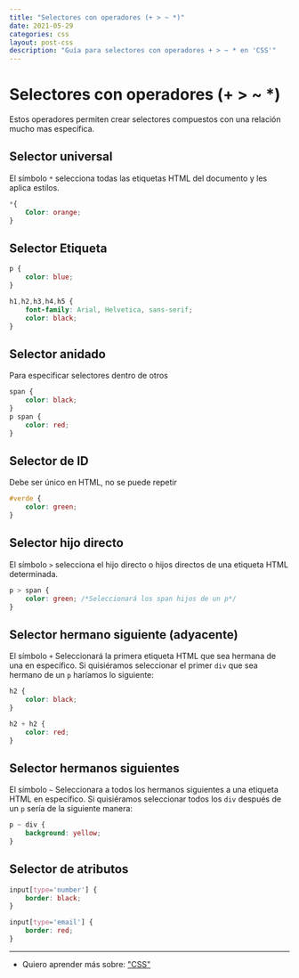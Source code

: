 ```yaml
---
title: "Selectores con operadores (+ > ~ *)"
date: 2021-05-29
categories: css
layout: post-css
description: "Guía para selectores con operadores + > ~ * en 'CSS'"
---
```


# Selectores con operadores (+ > ~ *)

Estos operadores permiten crear selectores compuestos con una relación mucho mas específica.

## Selector universal

El símbolo `*` selecciona todas las etiquetas HTML del documento y les aplica estilos.

````css
*{
	Color: orange;
}
````

## Selector Etiqueta

````css
p {
	color: blue;
}

h1,h2,h3,h4,h5 {
	font-family: Arial, Helvetica, sans-serif;
	color: black;
}
````

## Selector anidado
Para especificar selectores dentro de otros

````css
span {
	color: black;
}
p span {
	color: red;
}
````

## Selector de ID
Debe ser único en HTML, no se puede repetir

````css
#verde {
	color: green;
}
````

## Selector hijo directo

El símbolo `>` selecciona el hijo directo o hijos directos de una etiqueta HTML determinada.

````css
p > span {
	color: green; /*Seleccionará los span hijos de un p*/
}
````

## Selector hermano siguiente (adyacente)

El símbolo `+` Seleccionará la primera etiqueta HTML que sea hermana de una en específico. Si quisiéramos seleccionar el primer `div` que sea hermano de un `p` haríamos lo siguiente:

````css
h2 {
	color: black;
}

h2 + h2 {
	color: red;
}
````

## Selector hermanos siguientes

El símbolo `~` Seleccionara a todos los hermanos siguientes a una etiqueta HTML en específico. Si quisiéramos seleccionar todos los `div` después de un `p` sería de la siguiente manera:

````css
p ~ div {
	background: yellow;
}
````

## Selector de atributos



````css
input[type='number'] {
	border: black;
}

input[type='email'] {
	border: red;
}
````

***

- Quiero aprender más sobre: ["CSS"](../00/css)
